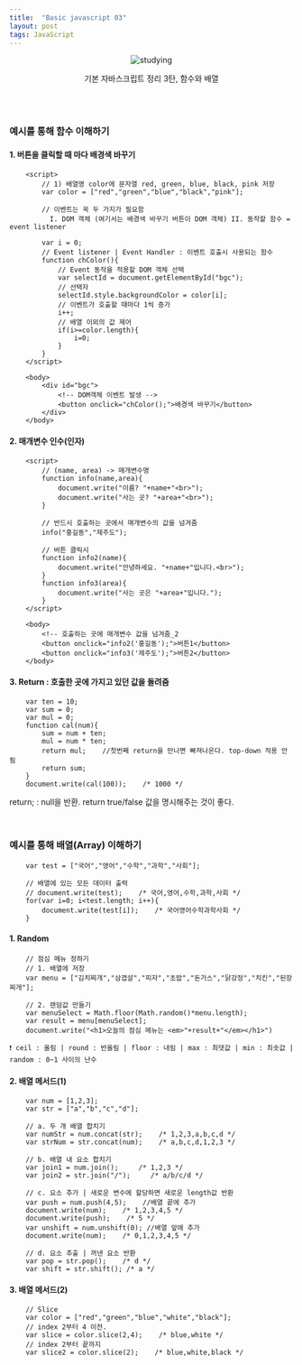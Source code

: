 ```yaml
---
title:  "Basic javascript 03"
layout: post
tags: JavaScript
---
```


<div align="center">
  <img src ="https://user-images.githubusercontent.com/108778921/189139969-bf92ca10-4b2c-4ed5-8153-49f0cf6ddd6e.png" title="studying">
  <p>기본 자바스크립트 정리 3탄, 함수와 배열</p>
</div>
<br>
<br>


### 예시를 통해 함수 이해하기

#### 1. 버튼을 클릭할 때 마다 배경색 바꾸기
````
    <script>
        // 1) 배열명 color에 문자열 red, green, blue, black, pink 저장
        var color = ["red","green","blue","black","pink"];

        // 이벤트는 꼭 두 가지가 필요함
          I. DOM 객체 (여기서는 배경색 바꾸기 버튼이 DOM 객체) II. 동작할 함수 = event listener

        var i = 0;
        // Event listener | Event Handler : 이벤트 호출시 사용되는 함수
        function chColor(){
            // Event 동작을 적용할 DOM 객체 선택
            var selectId = document.getElementById("bgc");
            // 선택자
            selectId.style.backgroundColor = color[i];
            // 이벤트가 호출할 때마다 1씩 증가
            i++;
            // 배열 이외의 값 제어
            if(i>=color.length){
                i=0;
            }
        }
    </script>

    <body>
        <div id="bgc">
            <!-- DOM객체 이벤트 발생 -->
            <button onclick="chColor();">배경색 바꾸기</button>
        </div>
    </body>
````

#### 2. 매개변수 인수(인자)
````
    <script>
        // (name, area) -> 매개변수명
        function info(name,area){
            document.write("이름? "+name+"<br>");
            document.write("사는 곳? "+area+"<br>");
        }

        // 반드시 호출하는 곳에서 매개변수의 값을 넘겨줌
        info("홍길동","제주도");

        // 버튼 클릭시
        function info2(name){
            document.write("안녕하세요. "+name+"입니다.<br>");
        }
        function info3(area){
            document.write("사는 곳은 "+area+"입니다.");
        }
    </script>

    <body>
        <!-- 호출하는 곳에 매개변수 값을 넘겨줌_2
        <button onclick="info2('홍길동');">버튼1</button>
        <button onclick="info3('제주도');">버튼2</button>
    </body>
````

#### 3. Return : 호출한 곳에 가지고 있던 값을 돌려줌
````
    var ten = 10;
    var sum = 0;
    var mul = 0;
    function cal(num){
        sum = num + ten;
        mul = num * ten;
        return mul;    //첫번째 return을 만나면 빠져나온다. top-down 적용 안 됨
        return sum;
    }
    document.write(cal(100));    /* 1000 */
````

return; : null을 반환.
return true/false 값을 명시해주는 것이 좋다. 

<br>

### 예시를 통해 배열(Array) 이해하기
````
    var test = ["국어","영어","수학","과학","사회"];

    // 배열에 있는 모든 데이터 출력
    // document.write(test);    /* 국어,영어,수학,과학,사회 */
    for(var i=0; i<test.length; i++){
        document.write(test[i]);    /* 국어영어수학과학사회 */
    }
````

#### 1. Random
````
    // 점심 메뉴 정하기
    // 1. 배열에 저장
    var menu = ["김치찌개","삼겹살","피자","초밥","돈가스","닭강정","치킨","된장찌개"];
    
    // 2. 랜덤값 만들기
    var menuSelect = Math.floor(Math.random()*menu.length);
    var result = menu[menuSelect];
    document.write("<h1>오늘의 점심 메뉴는 <em>"+result+"</em></h1>")
````
`❗ ceil : 올림 | round : 반올림 | floor : 내림 | max : 최댓값 | min : 최솟값 | random : 0~1 사이의 난수`
<br>

#### 2. 배열 메서드(1)
````
    var num = [1,2,3];
    var str = ["a","b","c","d"];

    // a. 두 개 배열 합치기
    var numStr = num.concat(str);    /* 1,2,3,a,b,c,d */
    var strNum = str.concat(num);    /* a,b,c,d,1,2,3 */

    // b. 배열 내 요소 합치기
    var join1 = num.join();     /* 1,2,3 */
    var join2 = str.join("/");     /* a/b/c/d */

    // c. 요소 추가 | 새로운 변수에 할당하면 새로운 length값 반환
    var push = num.push(4,5);    //배열 끝에 추가
    document.write(num);    /* 1,2,3,4,5 */
    document.write(push);    /* 5 */
    var unshift = num.unshift(0); //배열 앞에 추가
    document.write(num);    /* 0,1,2,3,4,5 */

    // d. 요소 추출 | 꺼낸 요소 반환
    var pop = str.pop();    /* d */
    var shift = str.shift(); /* a */
````

#### 3. 배열 메서드(2)
````
    // Slice
    var color = ["red","green","blue","white","black"];
    // index 2부터 4 이전.
    var slice = color.slice(2,4);    /* blue,white */
    // index 2부터 끝까지
    var slice2 = color.slice(2);    /* blue,white,black */
````
